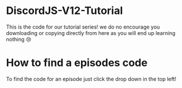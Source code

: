 # DiscordJS-V12-Tutorial

This is the code for our tutorial series!
we do no encourage you downloading or copying directly from here as you will end up learning nothing 😢

# How to find a episodes code

To find the code for an episode just click the drop down in the top left!
